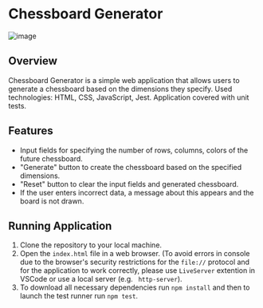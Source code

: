 # Chessboard Generator

![image](https://github.com/sukhanova1/test-task/assets/102801240/1cacc8bf-4a59-499b-883d-5f666b6eb9e4)

## Overview

Chessboard Generator is a simple web application that allows users to generate a chessboard based on the dimensions they specify. 
Used technologies: HTML, CSS, JavaScript, Jest. Application covered with unit tests. 

## Features 

* Input fields for specifying the number of rows, columns, colors of the future chessboard.
* "Generate" button to create the chessboard based on the specified dimensions.
* "Reset" button to clear the input fields and generated chessboard.
* If the user enters incorrect data, a message about this appears and the board is not drawn.

## Running Application

1. Clone the repository to your local machine.
2. Open the `index.html` file in a web browser. (To avoid errors in console due to the browser's security restrictions for the `file://` protocol and for the application to work correctly, please use `LiveServer` extention in VSCode or use a local server (e.g. ` http-server`).
3. To download all necessary dependencies run `npm install` and then to launch the test runner run `npm test`. 
